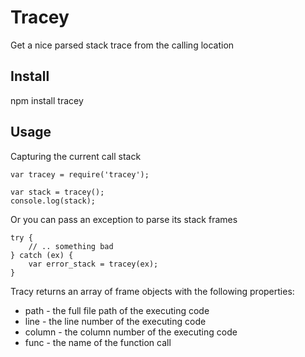 # Tracey

Get a nice parsed stack trace from the calling location

## Install

npm install tracey

## Usage

Capturing the current call stack

    var tracey = require('tracey');

    var stack = tracey();
    console.log(stack);

Or you can pass an exception to parse its stack frames

    try {
        // .. something bad
    } catch (ex) {
        var error_stack = tracey(ex);
    }

Tracy returns an array of frame objects with the following properties:

 * path   - the full file path of the executing code
 * line   - the line number of the executing code
 * column - the column number of the executing code
 * func   - the name of the function call
